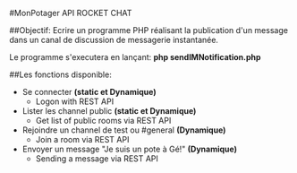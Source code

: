 #MonPotager API ROCKET CHAT

##Objectif:
Ecrire un programme PHP réalisant la publication d'un message dans un canal de discussion de messagerie instantanée.

Le programme s'executera en lançant: **php sendIMNotification.php**

##Les fonctions disponible:

 - Se connecter **(static et Dynamique)**
	- Logon with REST API
 - Lister les channel public **(static et Dynamique)**
	- Get list of public rooms via REST API
 - Rejoindre un channel de test ou #general **(Dynamique)**
	- Join a room via REST API
 - Envoyer un message "Je suis un pote à Gé!" **(Dynamique)**
	- Sending a message via REST API
	

